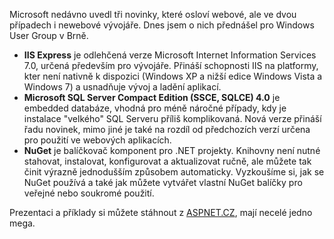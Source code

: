 <!-- dcterms:identifier = aspnetcz#318 -->
<!-- dcterms:title = Prezentace a příklady z přednášky pro WUG -->
<!-- dcterms:abstract = Microsoft nedávno uvedl tři novinky, které osloví webové, ale ve dvou případech i newebové vývojáře: IIS Express, SQL Server Compact 4.0 a NuGet. Dnes jsem o nich přednášel pro Windows User Group v Brně. -->
<!-- np9:categoryId = 6 -->
<!-- x4w:category = Akce a události -->
<!-- np9:authorId = 1 -->
<!-- np9:authorEmail = michal.valasek@altairis.cz -->
<!-- dcterms:creator = Michal Altair Valášek -->
<!-- dcterms:created = 2011-02-28T22:55:39.583+01:00 -->
<!-- dcterms:dateSubmitted = 2011-02-28T22:56:35.567+01:00 -->
<!-- dcterms:dateAccepted = 2011-02-28T00:00:00+01:00 -->
<!-- x4w:pictureWidth = 150 -->
<!-- x4w:pictureHeight = 150 -->
<!-- x4w:pictureUrl = /perex-pictures/20110228-prezentace-a-priklady-z-prednasky-pro-wug.png -->

Microsoft nedávno uvedl tři novinky, které osloví webové, ale ve dvou případech i newebové vývojáře. Dnes jsem o nich přednášel pro Windows User Group v Brně.

*   **IIS Express** je odlehčená verze Microsoft Internet Information Services 7.0, určená především pro vývojáře. Přináší schopnosti IIS na platformy, kter není nativně k dispozici (Windows XP a nižší edice Windows Vista a Windows 7) a usnadňuje vývoj a ladění aplikací.
*   **Microsoft SQL Server Compact Edition (SSCE, SQLCE) 4.0** je embedded databáze, vhodná pro méně náročné případy, kdy je instalace "velkého" SQL Serveru příliš komplikovaná. Nová verze přináší řadu novinek, mimo jiné je také na rozdíl od předchozích verzí určena pro použití ve webových aplikacích.
*   **NuGet** je balíčkovač komponent pro .NET projekty. Knihovny není nutné stahovat, instalovat, konfigurovat a aktualizovat ručně, ale můžete tak činit výrazně jednodušším způsobem automaticky. Vyzkoušíme si, jak se NuGet používá a také jak můžete vytvářet vlastní NuGet balíčky pro veřejné nebo soukromé použití. 

Prezentaci a příklady si můžete stáhnout z [ASPNET.CZ](/files/20110228-NovinkyQ1.zip), mají necelé jedno mega.
